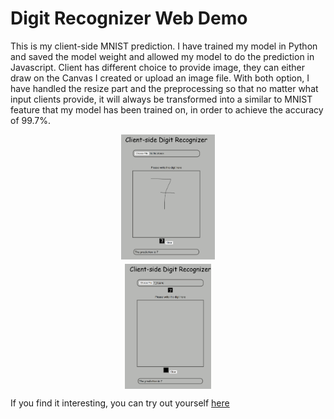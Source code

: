 # Digit Recognizer Web Demo 

This is my client-side MNIST prediction. I have trained my model in Python and saved the model weight and allowed my model to do the prediction in Javascript. Client has different choice to provide image, they can either draw on the Canvas I created or upload an image file. With both option, I have handled the resize part and the preprocessing so that no matter what input clients provide, it will always be transformed into a similar to MNIST feature that my model has been trained on, in order to achieve the accuracy of 99.7%. 

<img alt="A demo" src="demo1.PNG" style="height: 5vh; display: block; margin: 0.5em auto;">

<img alt="A demo" src="demo2.PNG" style="height: 5vh; display: block; margin: 0.5em auto;">

If you find it interesting, you can try out yourself [here](https://mnistwebdemo.mytran2111.repl.co/)
